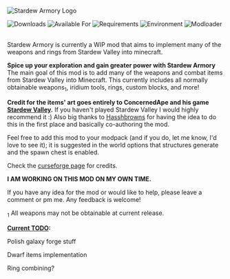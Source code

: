 
![Stardew Armory Logo](https://github.com/genDevo/Stardew-Armory/blob/1.16-Forge/images/safull.png?raw=true)
<br>

  ![Downloads](https://cf.way2muchnoise.eu/full_547283_downloads.svg?badge_style=for_the_badge)
  ![Available For](https://cf.way2muchnoise.eu/versions/547283.svg?badge_style=for_the_badge)
  ![Requirements](https://img.shields.io/badge/Requires-Curios%20API-informational?style=for-the-badge&labelColor=2D2D2D)
  ![Environment](https://img.shields.io/badge/Environment-Client%20%26%20Server-4caf50?style=for-the-badge&labelColor=2D2D2D)
  ![Modloader](https://img.shields.io/badge/Modloader-Forge-25364D?style=for-the-badge&labelColor=2D2D2D)

<br>
Stardew Armory is currently a WIP mod that aims to implement many of the weapons and rings from Stardew Valley into minecraft.

**Spice up your exploration and gain greater power with Stardew Armory**
The main goal of this mod is to add many of the weapons and combat items from Stardew Valley into Minecraft. This currently includes all normally obtainable weapons<sub>1</sub>, iridium tools, rings, custom blocks, and more!

**Credit for the items' art goes entirely to ConcernedApe and his game [Stardew Valley](https://www.stardewvalley.net/).** If you haven't played Stardew Valley I would highly recommend it :) Also big thanks to [Hasshbrowns](https://www.curseforge.com/members/hasshbrowns/projects) for having the idea to do this in the first place and basically co-authoring the mod.

Feel free to add this mod to your modpack (and if you do, let me know, I'd love to see it); it is suggested in the world options that structures generate and the spawn chest is enabled.

Check the [curseforge page](https://www.curseforge.com/minecraft/mc-mods/stardew-armory) for credits.

**I AM WORKING ON THIS MOD ON MY OWN TIME.**

If you have any idea for the mod or would like to help, please leave a comment or pm me. Any feedback is welcome!

<sub>1</sub> All weapons may not be obtainable at current release.

**<ins>Current TODO</ins>:**

Polish galaxy forge stuff

Dwarf items implementation

Ring combining?
